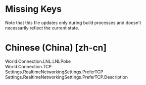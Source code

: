 # Missing Keys
Note that this file updates only during build processes and doesn't necessarily reflect the current state.

# Chinese (China) [zh-cn]
World.Connection.LNL.LNLPoke  
World.Connection.TCP  
Settings.RealtimeNetworkingSettings.PreferTCP  
Settings.RealtimeNetworkingSettings.PreferTCP.Description  

